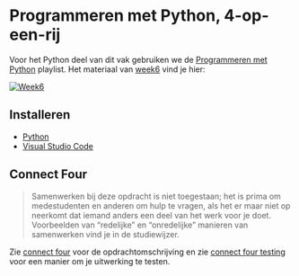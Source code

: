 # Programmeren met Python, 4-op-een-rij

Voor het Python deel van dit vak gebruiken we de [Programmeren met
Python](https://www.youtube.com/playlist?list=PLJBtJTYGPSzI3EFPzdA8-i7_cBz58QTH0)
playlist. Het materiaal van
[week6](https://www.youtube.com/watch?v=8suAM_72L8g&list=PLJBtJTYGPSzI3EFPzdA8-i7_cBz58QTH0&index=2)
vind je hier:

[![Week6](https://img.youtube.com/vi/8suAM_72L8g/0.jpg)](https://www.youtube.com/watch?v=8suAM_72L8g&list=PLJBtJTYGPSzI3EFPzdA8-i7_cBz58QTH0&index=2"Week6")

## Installeren

- [Python](https://realpython.com/installing-python/)
- [Visual Studio Code](https://code.visualstudio.com/)

## Connect Four

> Samenwerken bij deze opdracht is niet toegestaan; het is prima om
> medestudenten en anderen om hulp te vragen, als het er maar niet op
> neerkomt dat iemand anders een deel van het werk voor je
> doet. Voorbeelden van “redelijke” en “onredelijke” manieren van
> samenwerken vind je in de studiewijzer.

Zie [connect four](https://youtu.be/0be0RLrL8_Y) voor de
opdrachtomschrijving en zie [connect four
testing](https://youtu.be/BiQrNK-rM_E) voor een manier om je
uitwerking te testen.

